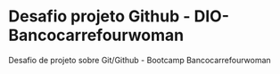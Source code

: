 # Desafio projeto Github - DIO-Bancocarrefourwoman
Desafio de projeto sobre Git/Github - Bootcamp Bancocarrefourwoman
